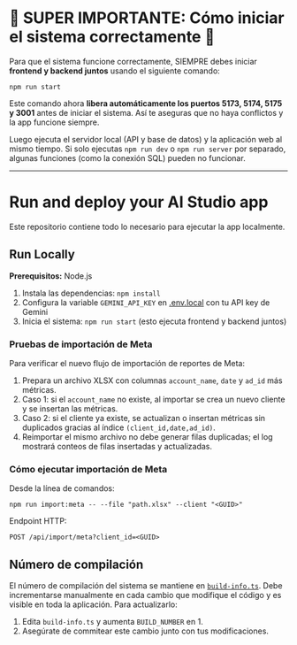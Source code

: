 
# 🚨 SUPER IMPORTANTE: Cómo iniciar el sistema correctamente 🚨


Para que el sistema funcione correctamente, SIEMPRE debes iniciar **frontend y backend juntos** usando el siguiente comando:

```
npm run start
```

Este comando ahora **libera automáticamente los puertos 5173, 5174, 5175 y 3001** antes de iniciar el sistema. Así te aseguras que no haya conflictos y la app funcione siempre.

Luego ejecuta el servidor local (API y base de datos) y la aplicación web al mismo tiempo. Si solo ejecutas `npm run dev` o `npm run server` por separado, algunas funciones (como la conexión SQL) pueden no funcionar.

---

# Run and deploy your AI Studio app

Este repositorio contiene todo lo necesario para ejecutar la app localmente.

## Run Locally

**Prerequisitos:** Node.js

1. Instala las dependencias:
   `npm install`
2. Configura la variable `GEMINI_API_KEY` en [.env.local](.env.local) con tu API key de Gemini
3. Inicia el sistema:
   `npm run start` (esto ejecuta frontend y backend juntos)

### Pruebas de importación de Meta

Para verificar el nuevo flujo de importación de reportes de Meta:

1. Prepara un archivo XLSX con columnas `account_name`, `date` y `ad_id` más métricas.
2. Caso 1: si el `account_name` no existe, al importar se crea un nuevo cliente y se insertan las métricas.
3. Caso 2: si el cliente ya existe, se actualizan o insertan métricas sin duplicados gracias al índice `(client_id,date,ad_id)`.
4. Reimportar el mismo archivo no debe generar filas duplicadas; el log mostrará conteos de filas insertadas y actualizadas.
### Cómo ejecutar importación de Meta

Desde la línea de comandos:

```
npm run import:meta -- --file "path.xlsx" --client "<GUID>"
```

Endpoint HTTP:

```
POST /api/import/meta?client_id=<GUID>
```


## Número de compilación

El número de compilación del sistema se mantiene en [`build-info.ts`](build-info.ts).
Debe incrementarse manualmente en cada cambio que modifique el código y es visible en toda la aplicación.
Para actualizarlo:

1. Edita `build-info.ts` y aumenta `BUILD_NUMBER` en 1.
2. Asegúrate de commitear este cambio junto con tus modificaciones.

